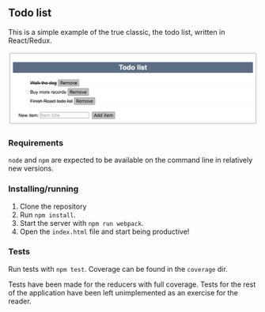 ## Todo list

This is a simple example of the true classic, the todo list, written in React/Redux.

![Screenshot](screenshot.png)

### Requirements

`node` and `npm` are expected to be available on the command line in relatively new versions.

### Installing/running

1. Clone the repository
2. Run `npm install`.
3. Start the server with `npm run webpack`.
4. Open the `index.html` file and start being productive!

### Tests

Run tests with `npm test`. Coverage can be found in the `coverage` dir.

Tests have been made for the reducers with full coverage. Tests for the rest of the application have been left unimplemented as an exercise for the reader.
